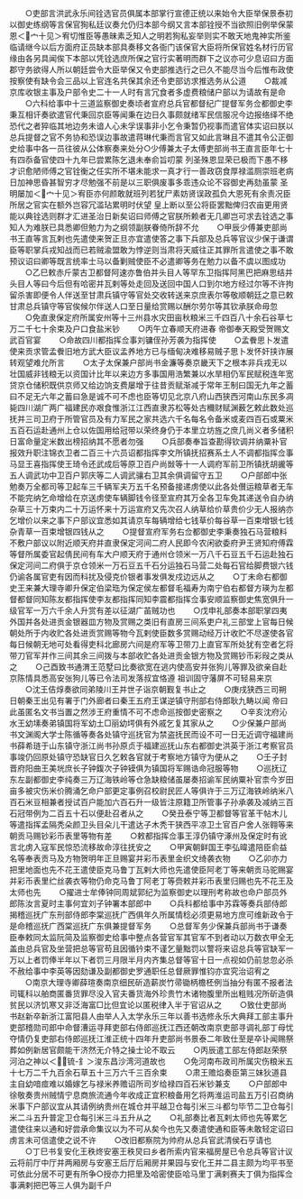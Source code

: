 <!-- { "loadSidebar": true } -->
　　○吏部言洪武永乐间铨选官员俱属本部掌行宣德正统以来始令大臣举保景泰初以御史练纲等言保官狥私廷议奏允仍归本部今纲又言本部铨授不当欲照旧例举保蒙恩＜宀十见＞宥切惟臣等愚昧素乏知人之明若狥私妄举则实不敢天地鬼神实所鉴临请继今以后方面府正员缺本部具奏移文各衙门该保官大臣将所保官姓名材行历官缘由各另具闻俟下本部以凭铨选庶所保之官行实著明而群下之议亦可少息诏曰方面郡守务欲得人所以朝廷尝令大臣举保又令吏部推选行之已久不能尽当今后惟布政使按察使有缺令会三品以上官连名共保其余还令吏部访求推选务从公道
　　○裁减京库收银主事及户部令史二十一人时有言冗食者多虚费粮储户部以为请故有是命
　　○六科给事中十三道监察御史奏顷者宣府总兵官都督纪广提督军务佥都御史李秉互相讦奏欲遣官代秉回京臣等闻秉在边日久事颇就绪军民信服况今边报络绎不绝恐代之者猝临其地边务未谙人心未孚误事非小乞令秉暂仍视事而遣官体实诏曰朕以总兵提督之官不务协和恐误边事故遣蒋琳代秉而言官又如此言琳且不遣其令公正御史给事中各一员往彼从公体察奏来处分○少傅兼太子太傅吏部尚书王直言臣年七十有四忝备官使四十九年已尝累陈乞退未奉俞旨叨蒙  列圣殊恩显荣已极而下愚不移才识愈陋师傅之官铨衡之任实所不堪未能求一真才行一善政窃食厚禄滥厕崇班老病日加神思昏甚智穷才尽勉强不前是以三职俱废事多乖违众论不容御史再劾虽蒙  圣明屡加＜宀十见＞宥臣亦何颜敢就班列若犹尸素妨贤误政孤负大恩死有余责况臣所居之官实在额外岂容冗滥玷累明时伏望  皇上断以至公将臣罢黜俾归农亩更用贤能以典铨选则群才汇进圣治日新矣诏曰师傅之官朕所赖者无几卿岂可求去铨选之事知人为难朕已具悉卿但勉力为之纲领副朕眷倚所辞不允
　　○甲辰少傅兼吏部尚书王直等言瓦剌也先遣使来贺正旦亦宜遣使答之事下兵部及总兵等官议少保于谦谓臣等职掌兵戎知战而已若贼渝盟敢为悖逆则当肃将天威往正其罪所言遣使之事不敢预议诏曰卿等既言统率士马以备剿贼使臣不必遣卿等务在勉力以备不虞以图成功
　　○乙巳敕赤斤蒙古卫都督阿速亦鲁伯并头目人等罕东卫指挥阿黑巴把麻思结并头目人等曰今后但有哈密并瓦剌等处走回及送回中国人口到尔地方经过尔等不许拘留杀害即便令人伴送至甘肃兵镇守等官处交收转送来京庶表尔等敬顺朝廷之意已敕甘肃总兵镇守等官俟候尔伴送人口至日量给赏赐以酬尔劳尔等其钦承朕命毋忽
　　○免直隶保定府所属安州等十三州县水灾田亩秋粮米三千四百八十余石谷草七万二千七十余束及户口食盐米钞
　　○丙午立春顺天府进春  帝御奉天殿受贺赐文武百官宴
　　○命故四川都指挥佥事刘镛侄孙芳袭为指挥使
　　○孟餋思卜发遣使来贡求管孟餋旧地方武大臣议孟养地方已与缅甸决难移易贼子思卜发怀奸挟诈展转观望难允所言
　　○太子太保兼户部尚书金濂等奏京畿天下之根本非兵戎无以壮国威非钱粮无以资国计比年以来边方多事国用浩繁兼以水旱相仍军民赋税连年宽贷京仓储积既供京师又给边饷支费屡增于往昔贡赋渐减于常年王制曰国无九年之蓄曰不足无六年之蓄曰急是诚不可不虑也臣等切见北京八府山西狭西河南山东民多凋毙四川湖广两广福建民亦艰食惟浙江江西直隶苏松等处古穪财赋渊薮乞敕此数处巡抚并三司卫府于所管官员及有力军民之家共选六千名每名令备米或麦四百石或粟米五百石运赴通州上仓以佐国用给冠带以荣终身仍于本里立坊旌之庶几尚义者多储积日富命量定米数出榜招纳其不愿者勿强
　　○兵部奏奉旨查勘得钦调并纳粟补官报效升职注锦衣卫者二百三十六员诏都指挥李文所镇抚招赛系土人不调都指挥佥事马显王喜指挥使王琦令还武成后等原卫百户尚敱等十一人调府军前卫所镇抚胡豅等五人调武功中卫百户郭庆等二人调武骧右卫其余俱调留守五卫
　　○户部郎中张勉奏万全都司等卫起车三千辆军夫万五千名预备接递虏使以此各处儧运粮草者无车不能完纳乞命增给在京送虏使车辆脚钱令径至宣府其万全各卫车免其递送令自办纳杂草三十万束内二十万运怀来十万运宣府又先次召人纳草给价草贵价少无人报纳亦乞增价以来之事下户部议宜悉如其请京车每辆增给七钱草价每谷草一百束增银七钱杂青草一百束增银四钱从之
　　○提督宣府军务右佥都御史李秉奏独石马营粮料不敷户部议以附近顺天府并直隶保定河间二府人民即今农闲欲委府尹王贤知府傅霖等督所属委官起倩民间有车大户顺天府于通州仓领米一万八千石豆五千石运赴独石保定河间二府俱于京仓领米一万石豆五千石分运独石马营二处每石官给脚费银六钱仍谕各属官吏有因而科扰及侵克价银者事发俱发戍边远从之
　　○丁未命右都御史王来兼大理寺卿升保定伯梁珤为保定侯左都督毛福寿为南宁伯右都督方瑛为左都督都督同知陈友都指挥使李友都指挥同知李震都指挥佥事安顺监察御史焦宽俱升一级官军一万六千余人升赏有差以征湖广苖贼功也
　　○戊申礼部奏本部职掌四夷外国并各处进贡金银器皿方物及赏赐之类旧有直房三间系吏户礼三部堂上官每日候朝处所于内收贮各处进贡赏赐等物今瓦剌使臣数多赏赐动经万计收贮不尽遂使各官每日候朝无地可处看得吏科北廊房六间是府军等卫带刀上直官军所处犹有空者乞将带刀官军并作三间其余三间拨与本部收贮各处进贡金银方物及赏赐钞币彩叚之类从之
　　○己酉致书通渭王范墅曰比奏欲宽在逃内使高安并张狗儿等罪及欲亲自赴京陈情具悉高安张狗儿等已令法司发落叔宜恪遵  祖训固守藩屏不可轻易来京
　　○沈王佶焞奏欲同弟陵川王并世子诣京朝觐复书止之
　　○庚戌狭西三司朔日朝秦王出见有署于门外廊者曰秦王五府王谋逆镇守刑部右侍郎耿九畴以闻  帝曰此虽匿名文书当置之然涉王府重情不可不虑命巡按御史密察之
　　○辛亥沈府沁水王幼塐奏弟镇国将军幼土□丽幼堮俱有外戚乞复其家从之
　　○少保兼户部尚书文渊阁大学士陈循等奏各处镇守巡抚官为禁盗抚民而设不可一日无近调守福建尚书薛希琏于山东镇守浙江尚书孙原贞于福建巡抚山东右都御史洪英于浙江考察官员事竣仍回原处镇守恐缺官日久乞敕各官就于考察地方镇守为便从之
　　○壬子封晋府阳曲王美垙庶长子钟鍑次子钟镆俱为镇国将军赐诰命冠服等物
　　○巡抚辽东左副都御史李纯奏三万辽海铁岭等仓急缺粮储虽屡奏招谕军民纳粟补官柰今岁田亩多被灾伤米价腾涌乞命户部更定事例召校尉民匠人等俱许于三万辽海铁岭纳米八百石米豆相兼者授试百户能加六百石升一级皆注原籍卫所管事子孙承袭及减纳三百石冠带例为二百五十石以便赴召者从之
　　○癸丑泰宁等卫都督等官革干帖木儿等遣指挥孟隔秃朵颜卫头目朵儿干遣达子木秃干狭西平凉卫土官百户舍人张翱等来朝贡马赐钞彩币表里等物有差
　　○敕都指挥佥事王淳仍镇守涿州及保定时有讹言北虏入寇军民惊恐流移故命淳往抚安之
　　○甲寅朝鲜国王李弘暐遣陪臣俞益名等奉表贡马及方物贺明年正旦赐宴并彩币表里金织文绮袭衣物
　　○乙卯亦力把里地面也先不花王遣使臣克马鲁丁瓦剌大师也先遣使臣阿老丁等来朝贡马驼赐宴并彩币表里纻丝袭衣等物仍命克马鲁丁阿老丁等赍敕并彩币表里归赐也先不花王及太师也先
　　○擢进士牟俸钟同周斌郭纪为监察御史以理刑考称故也命户部员外郎陈汝言夏时主事何宜刘子钟署本部郎中
　　○兵科都给事中苏霖等奏兵部侍郎揭稽巡抚广东刑部侍郎李棠巡抚广西俱年久所属情稔必须更易地方庶可维新政令于是命稽巡抚广西棠巡抚广东俱兼提督军务
　　○总督军务少保兼兵部尚书于谦奏臣奉敕同太监阮简及监察御史给事中整点各营官军其官军不到者动以万数衣甲全无盖由总兵官及坐营把总等官苟且因循钤束不谨乞量黜罚以警将来诏总兵等官缺军一万以上者罚俸半年以下者罚三月限半月内齐集总督等官十日一点视如仍前怠忽必杀不赦给事中李英等因劾谦及副都御史罗通职任总督厥罪惟钧亦宜究治诏宥之
　　○南京大理寺卿薛瑄奏南京细民斫造薪炭竹帚锄柄檐柸例当抽分有匿不报者法司辄科以舶商匿番货罪尽没入官夫番货海外珍贵竹木诸物腹里所出粗贱况所斫造俱贫民以济饥寒又非泛海富□比但宜论以匿税律入半于官诏从之
　　○致仕吏部尚书赵新卒新浙江富阳县人由举人入太学永乐三年以善书选修永乐大典拜工部主事升吏部稽勋司郎中命督漕运寻拜吏部右侍郎巡抚江西还朝改南京吏部寻调礼部丁母忧夺情仍复吏部右侍郎巡抚江淮正统十四年升吏部尚书景泰二年致仕至是卒讣闻赐祭葬如例新居官颇能干济然无介特之操士论不取云
　　○丙辰遣工部左侍郎赵荣祭河泊之神以＜锍-釒＞浚东昌沙湾河道故也
　　○免河南布政司所属灾伤粮米五十七万二千九百余石草五十三万六千三百余束
　　○肃王赡焰奏臣第三妹狄道县主自幼喑痖难以婚嫁乞与禄米养赡诏所司岁给禄四百石米钞兼支
　　○户部郎中徐敬奏贵州贼情宁息商旅流通今年收成正宜积粮备用乞将两淮运司盐五万引召商纳米事下户部议宜从其请例纳贵州在城仓并平越卫仓每引米三斗都匀毕节二卫仓每引米二斗五升普定卫仓每引米三斗五升从之
　　○礼部奏比者瓦剌太师也先等累乞遣使往来以通和好尝承命集议以为不可从矣今也先又奏遣使通和臣等未敢轻定诏曰虏言未可信遣使之说不许
　　○改旧都察院为帅府从总兵官武清侯石亨请也
　　○丁巳书复安化王秩炵安塞王秩炅曰乡者所索内官来福房屋已令总兵等官计议云将前厅中厅并两厢房与安塞王后厅后厢房并果园与安化王并二县主颇为均平书至可依此分居不可更有所争○授亦力把里及哈密使臣哈马里丁满剌赛夫丁俱为指挥佥事满剌把巴等三人俱为副千户
